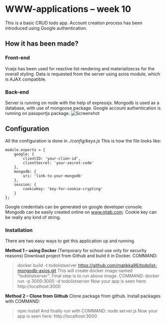 # WWW-applications – week 10

This is a basic CRUD todo app. Account creation process has been introduced using Google authentication. 

## How it has been made?
### Front-end
Vuejs has been used for reactive list rendering and materializecss for the overall styling. Data is requested from the server using axios module, which is AJAX compatible.

### Back-end
Server is running on node with the help of expressjs. Mongodb is used as a database, with use of mongoose package. Google account authentication is running on passportjs package.
![Screenshot](https://github.com/matikka96/todolist-mongodb-axios/blob/master/screenshot.png)

## Configuration
All the configuration is done in *./config/keys.js* This is how the file looks like:
```
module.exports = {
	google: {
		clientID: 'your-clien-id',
		clientSecret: 'your-secret-code'
	},
	mongodb: {
		uri: 'link-to-your-mongodb'
	},
	session: {
		cookieKey: 'key-for-cookie-crypting'
	}
};
```
Google credentials can be generated on google developer console.
Mongodb can be easily created online on www.mlab.com.
Cookie key can be really any kind of string.

### Installation

There are two easy ways to get this application up and running. 

**Method 1 – using Docker** (Temporary for school use only for security reasons)
Download project from Github and build it in Docker. 
COMMAND: 
> docker build -t todolistserver https://github.com/matikka96/todolist-mongodb-axios.git
This will create docker image named "todolistserver".
Final step is to run above image. 
COMMAND: 
> docker run -p 3000:3000 -d todolistserver
Now your app is seen here: http://localhost:3000

**Method 2 – Clone from Github**
Clone package from github. Install packages with 
COMMAND:
> npm install
And finally run with 
COMMAND:
> node server.js
Now your app is seen here: http://localhost:3000
